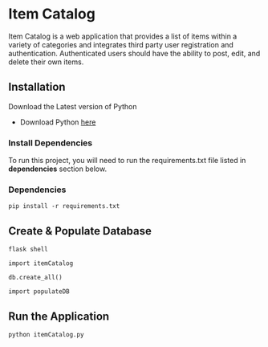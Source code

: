 
# Item Catalog

Item Catalog is a web application that provides a list of items
within a variety of categories and integrates third party
user registration and authentication. Authenticated users
should have the ability to post, edit, and delete their own items.

## Installation

Download the Latest version of Python

- Download Python [here](https://www.python.org/downloads/)

### Install Dependencies

To run this project, you will need to run the requirements.txt file
listed in **dependencies** section below.

### Dependencies

```
pip install -r requirements.txt
```

## Create & Populate Database

```
flask shell
```

```
import itemCatalog
```

```
db.create_all()
```

```
import populateDB
```

## Run the Application

```
python itemCatalog.py
```
